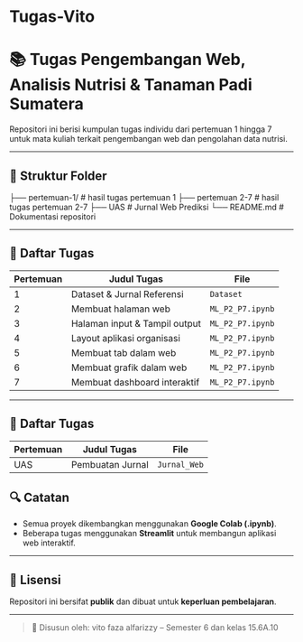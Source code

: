 # Tugas-Vito
# 📚 Tugas Pengembangan Web, Analisis Nutrisi & Tanaman Padi Sumatera

Repositori ini berisi kumpulan tugas individu dari pertemuan 1 hingga 7 untuk mata kuliah terkait pengembangan web dan pengolahan data nutrisi.

---

## 📁 Struktur Folder
├── pertemuan-1/ # hasil tugas pertemuan 1
├── pertemuan 2-7 # hasil tugas pertemuan 2-7
├── UAS # Jurnal Web Prediksi
└── README.md # Dokumentasi repositori

---

## 📝 Daftar Tugas

| Pertemuan | Judul Tugas                    | File                                               |
|-----------|--------------------------------|----------------------------------------------------|
| 1         | Dataset & Jurnal Referensi     | `Dataset`                                          |
| 2         | Membuat halaman web            | `ML_P2_P7.ipynb`                                   |
| 3         | Halaman input & Tampil output  | `ML_P2_P7.ipynb`                                   |
| 4         | Layout aplikasi organisasi     | `ML_P2_P7.ipynb`                                   |
| 5         | Membuat tab dalam web          | `ML_P2_P7.ipynb`                                   |
| 6         | Membuat grafik dalam web       | `ML_P2_P7.ipynb`                                   |
| 7         | Membuat dashboard interaktif   | `ML_P2_P7.ipynb`                                   |


---

## 📝 Daftar Tugas

| Pertemuan | Judul Tugas                    | File                                               |
|-----------|--------------------------------|----------------------------------------------------|
| UAS       | Pembuatan Jurnal               | `Jurnal_Web`                                       |

## 🔍 Catatan

- Semua proyek dikembangkan menggunakan **Google Colab (.ipynb)**.
- Beberapa tugas menggunakan **Streamlit** untuk membangun aplikasi web interaktif.

---

## 🔗 Lisensi

Repositori ini bersifat **publik** dan dibuat untuk **keperluan pembelajaran**.

---

> 📌 Disusun oleh: vito faza alfarizzy – Semester 6 dan kelas 15.6A.10
